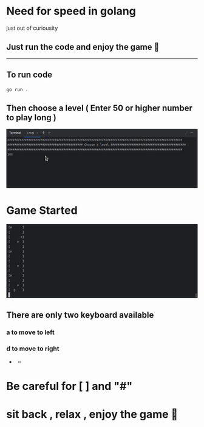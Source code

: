 # Need for speed in golang
just out of curiousity

## Just run the code and enjoy the game 🤠
** **
## To run code
```
go run .
```
## Then choose a level ( Enter 50 or higher number to play long )
!["chooose level"](https://github.com/Bek-Shoyatbekov/need-for-speed-in-golang/blob/main/images/img_1.png?row=true)

# Game Started
!["chooose level"](https://github.com/Bek-Shoyatbekov/need-for-speed-in-golang/blob/main/images/img.png?row=true)

## There are only two keyboard available
### a  to move to left
### d to move to right
* *
# Be careful for [ ] and "#"

# sit back , relax , enjoy the game 🙂
